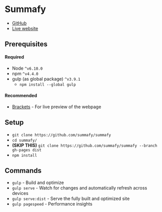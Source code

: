# Summafy
* [GitHub](https://github.com/summafy/summafy)
* [Live website](https://summafy.github.io/summafy)

## Prerequisites

#### Required
* Node `^v6.10.0`
* npm `^v4.4.0`
* gulp (as global package) `^v3.9.1`
    * `npm install --global gulp`
    
#### Recommended
* [Brackets](http://brackets.io/) - For live preview of the webpage

## Setup
* `git clone https://github.com/summafy/summafy`
* `cd summafy/`
* **(SKIP THIS)** `git clone https://github.com/summafy/summafy --branch gh-pages dist`
* `npm install`

## Commands
* `gulp` - Build and optimize
* `gulp serve` - Watch for changes and automatically refresh across devices
* `gulp serve:dist` - Serve the fully built and optimized site
* `gulp pagespeed` - Performance insights
